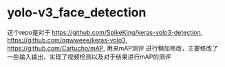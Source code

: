 # yolo-v3_face_detection
这个repo是对于
https://github.com/SpikeKing/keras-yolo3-detection,
https://github.com/qqwweee/keras-yolo3,
https://github.com/Cartucho/mAP,
用来mAP测评
进行稍加修改，主要修改了一些输入输出，实现了视频检测以及对于结果进行mAP的测评
